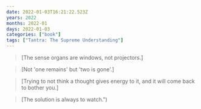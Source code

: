 ```yaml
---
date: 2022-01-03T16:21:22.523Z
years: 2022
months: 2022-01
days: 2022-01-03
categories: ["book"]
tags: ["Tantra: The Supreme Understanding"]
---
```

> [The sense organs are windows, not projectors.]

> [Not 'one remains' but 'two is gone'.]

> [Trying to not think a thought gives energy to it, and it will come back to bother you.]

> [The solution is always to watch.")
